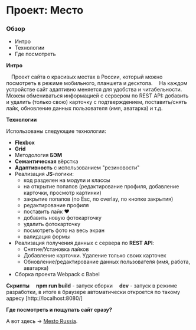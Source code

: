 # Проект: Место

### Обзор
* Интро
* Технологии
* Где посмотреть

**Интро**

&emsp;Проект сайта о красивых местах в России, который можно посмотреть в режиме мобильного, планшета и десктопа.
&emsp;На каждом устройстве сайт адаптивно меняется для удобства и читабельности.
&emsp;Можем обмениваться информацией с сервером по REST API: добавить и удалить (только свою) карточку с подтверждением, поставить/снять лайк, обновление данных пользователя (имя, аватарка) и т.д.

**Технологии**

Использованы следующие технологии:

* __Flexbox__
* __Grid__
* Методология __БЭМ__
* __Семантическая__ вёрстка
* __Адаптивность__ с использованием "резиновости"
* Реализация __JS__-логики:
  * код разделен на модули и классы
  * на открытие попапов (редактирование профиля, добавление карточки, просмотр картинки)
  * закрытие попапов (по Esc, по overlay, по кнопке закрытия)
  * редактирование профиля
  * поставить лайк &hearts;
  * добавить новую фотокарточку
  * удалить фотокарточку
  * посмотреть фото на весь экран
  * валидация формы
* Реализация получения данных с сервера по __REST API__:
  * Снятие/Установка лайков
  * Добавление карточки. Удаление только своих карточек
  * Обновление/редактирование данных пользователя (имя, работа, аватарка)
* Сборка проекта Webpack с Babel

**Скрипты**
&emsp;__npm run build__ - запуск сборки
&emsp;__dev__ - запуск в режиме разработки, в итоге в браузере автоматически откроется по такому адресу [http://localhost:8080/]

**Где посмотреть и пощупать сайт сразу?**

А вот здесь &rarr; [Mesto Russia](https://bezprobeloff.github.io/mesto/index.html).
